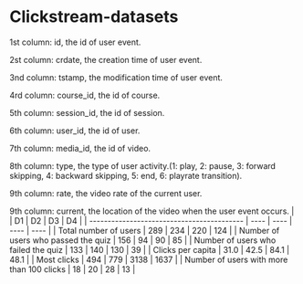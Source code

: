 # Clickstream-datasets
1st column: id, the id of user event. 

2st column: crdate, the creation time of user event.

3nd column: tstamp, the modification time of user event.

4rd column: course_id, the id of course.

5th column: session_id, the id of session.

6th column: user_id, the id of user.

7th column: media_id, the id of video.

8th column: type, the type of user activity.(1: play, 2: pause, 3: forward skipping, 4: backward skipping, 5: end, 6: playrate transition). 

9th column: rate, the video rate of the current user.

9th column: current, the location of the video when the user event occurs.
|                                            | D1   | D2   | D3   | D4   |
| ------------------------------------------ | ---- | ---- | ---- | ---- |
| Total number of users                      | 289  | 234  | 220  | 124  |
| Number of users who passed the quiz        | 156  | 94   | 90   | 85   |
| Number of users who failed the quiz        | 133  | 140  | 130  | 39   |
| Clicks per capita                          | 31.0 | 42.5 | 84.1 | 48.1 |
| Most clicks                                | 494  | 779  | 3138 | 1637 |
| Number of users with more than 100  clicks | 18   | 20   | 28   | 13   |
